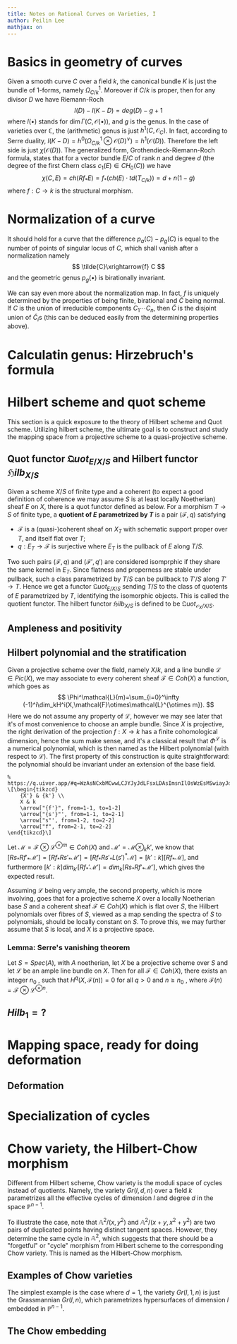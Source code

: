 ```yaml
---
title: Notes on Rational Curves on Varieties, I
author: Peilin Lee
mathjax: on
---
```


# Basics in geometry of curves

Given a smooth curve $C$ over a field $k$, the canonical bundle $K$ is just the bundle of $1$-forms, namely $\Omega_{C/k}^1$. Moreover if $C/k$ is proper, then for any divisor $D$ we have Riemann-Roch
$$ l(D)-l(K-D)=deg(D)-g+1 $$
where $l(\bullet)$ stands for $\dim\Gamma(C,\mathcal{O}(\bullet))$, and $g$ is the genus. In the case of varieties over $\mathbb{C}$, the (arithmetic) genus is just $h^1(C,\mathcal{O}_C)$. In fact, according to Serre duality, $l(K-D)=h^0(\Omega_{C/k}^1\otimes\mathcal{O}(D)^\vee)=h^1(\mathcal{O}(D))$. Therefore the left side is just $\chi(\mathcal{O}(D))$. The generalized form, Grothendieck-Riemann-Roch formula, states that for a vector bundle $E/C$ of rank $n$ and degree $d$ (the degree of the first Chern class $c_1(E)\in CH_0(C)$) we have
$$ \chi(C,E)=ch(Rf_*E)=f_*(ch(E)\cdot td(T_{C/k}))=d+n(1-g) $$
where $f:C\rightarrow k$ is the structural morphism.

# Normalization of a curve
It should hold for a curve that the difference $p_a(C)-p_g(C)$ is equal to the number of points of singular locus of $C$, which shall vanish after a normalization namely 
$$ \tilde{C}\xrightarrow{f} C $$
and the geometric genus $p_g(\bullet)$ is birationally invariant.

We can say even more about the normalization map. In fact, $f$ is uniquely determined by the properties of being finite, birational and $\tilde{C}$ being normal. If $C$ is the union of irreducible components $C_1\cdots C_n$, then $\tilde{C}$ is the disjoint union of $\tilde{C}_i$s (this can be deduced easily from the determining properties above). 

# Calculatin genus: Hirzebruch's formula


# Hilbert scheme and quot scheme
This section is a quick exposure to the theory of Hilbert scheme and Quot scheme. Utilizing hilbert scheme, the ultimate goal is to construct and study the mapping space from a projective scheme to a quasi-projective scheme. 

## Quot functor $\mathfrak{Q}uot_{E/X/S}$ and Hilbert functor $\mathfrak{H}ilb_{X/S}$

Given a scheme $X/S$ of finite type and a coherent (to expect a good definition of coherence we may assume $S$ is at least locally Noetherian) sheaf $E$ on $X$, there is a quot functor defined as below. For a morphism $T\rightarrow S$ of finite type, a **quotient of $E$ parametrized by $T$** is a pair $(\mathcal{F},q)$ satisfying

- $\mathcal{F}$ is a (quasi-)coherent sheaf on $X_T$ with schematic support proper over $T$, and itself flat over $T$;
- $q:E_T\rightarrow\mathcal{F}$ is surjective where $E_T$ is the pullback of $E$ along $T/S$.

Two such pairs $(\mathcal{F},q)$ and $(\mathcal{F}',q')$ are considered isomprphic if they share the same kernel in $E_T$. Since flatness and properness are stable under pullback, such a class parametrized by $T/S$ can be pullback to $T'/S$ along $T'\rightarrow T$. Hence we get a functor $\mathfrak{Q}uot_{E/X/S}$ sending $T/S$ to the class of quotents of $E$ parametrized by $T$, identifying the isomorphic objects. This is called the quotient functor. The hilbert functor $\mathfrak{H}ilb_{X/S}$ is defined to be $\mathfrak{Q}uot_{\mathcal{O}_X/X/S}$.

## Ampleness and positivity

## Hilbert polynomial and the stratification
Given a projective scheme over the field, namely $X/k$, and a line bundle $\mathcal{L}\in Pic(X)$, we may associate to every coherent sheaf $\mathcal{F}\in Coh(X)$ a function, which goes as
$$
	\Phi^\mathcal{L}(m)=\sum_{i=0}^\infty (-1)^i\dim_kH^i(X,\mathcal{F}\otimes\mathcal{L}^{\otimes m}).
$$
Here we do not assume any property of $\mathcal{L}$, however we may see later that it's of most convenience to choose an ample bundle. Since $X$ is projective, the right derivation of the projection $f:X\rightarrow k$ has a finite cohomological dimension, hence the sum make sense, and it's a classical result that $\Phi^\mathcal{L}$ is a numerical polynomial, which is then named as the Hilbert polynomial (with respect to $\mathcal{L}$). The first property of this construction is quite straightforward: the polynomial should be invariant under an extension of the base field. 
```rawlatex
% https://q.uiver.app/#q=WzAsNCxbMCwwLCJYJyJdLFsxLDAsImsnIl0sWzEsMSwiayJdLFswLDEsIlgiXSxbMywyLCJmIl0sWzEsMiwicyIsMl0sWzAsMSwiZiciXSxbMCwzLCJzJyIsMl1d
\[\begin{tikzcd}
	{X'} & {k'} \\
	X & k
	\arrow["{f'}", from=1-1, to=1-2]
	\arrow["{s'}"', from=1-1, to=2-1]
	\arrow["s"', from=1-2, to=2-2]
	\arrow["f", from=2-1, to=2-2]
\end{tikzcd}\]
```
Let $\mathcal{M}=\mathcal{F}\otimes\mathcal{L}^{\otimes m}\in Coh(X)$ and $\mathcal{M}'=\mathcal{M}\otimes_k k'$, we know that $[Rs_*Rf'_*\mathcal{M}']=[Rf_*Rs'_*\mathcal{M}']=[Rf_*Rs'_*L(s')^*\mathcal{M}]=[k':k][Rf_*\mathcal{M}]$, and furthermore $[k':k]dim_{k'}[Rf_*'\mathcal{M}']=dim_{k}[Rs_*Rf'_*\mathcal{M}']$, which gives the expected result.

Assuming $\mathcal{L}$ being very ample, the second property, which is more involving, goes that for a projective scheme $X$ over a locally Noetherian base $S$ and a coherent sheaf $\mathcal{F}\in Coh(X)$ which is flat over $S$, the Hilbert polynomials over fibres of $S$, viewed as a map sending the spectra of $S$ to polynomials, should be locally constant on $S$. To prove this, we may further assume that $S$ is local, and $X$ is a projective space. 

### Lemma: Serre's vanishing theorem
Let $S=Spec(A)$, with $A$ noetherian, let $X$ be
a projective scheme over $S$ and let $\mathcal{L}$ be an ample line bundle on $X$. Then
for all $\mathcal{F}\in Coh(X)$, there exists an integer $n_0$ , such that $H^q(X,\mathcal{F}(n))=0$
for all $q>0$ and $n\geq n_0$ , where $\mathcal{F}(n)=\mathcal{F}\otimes\mathcal{L}^{\otimes n}$.





## $Hilb_1=?$



# Mapping space, ready for doing deformation

## Deformation 

# Specialization of cycles

# Chow variety, the Hilbert-Chow morphism
Different from Hilbert scheme, Chow variety is the moduli space of cycles instead of quotients. Namely, the variety $Gr(l,d,n)$ over a field $k$ parametrizes all the effective cycles of dimension $l$ and degree $d$ in the space $\mathbb{P}^{n-1}$. 

To illustrate the case, note that $\mathbb{A}^2/(x,y^2)$ and $\mathbb{A}^2/(x+y,x^2+y^2)$ are two pairs of duplicated points having distinct tangent spaces. However, they determine the same cycle in $\mathbb{A}^2$, which suggests that there should be a "forgetful" or "cycle" morphism from Hilbert scheme to the corresponding Chow variety. This is named as the Hilbert-Chow morphism.

## Examples of Chow varieties
The simplest example is the case where $d=1$, the variety $Gr(l,1,n)$ is just the Grassmannian $Gr(l,n)$, which parametrizes hypersurfaces of dimension $l$ embedded in $\mathbb{P}^{n-1}$.

## The Chow embedding



